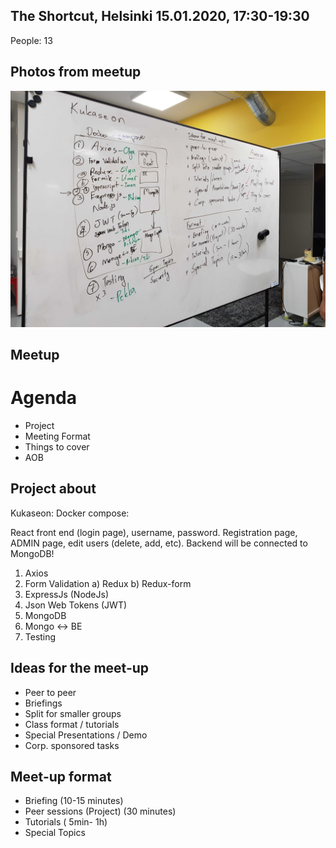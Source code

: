 ## The Shortcut, Helsinki 15.01.2020, 17:30-19:30
People: 13

## Photos from meetup

![Photo](/img/16_01_2020.jpg)


## Meetup

# Agenda
- Project
- Meeting Format
- Things to cover 
- AOB


## Project about
Kukaseon:
Docker compose:

React front end (login page), username, password. Registration page, ADMIN page, edit users (delete, add, etc). Backend will be connected to MongoDB! 

1. Axios
2. Form Validation a) Redux b) Redux-form
3. ExpressJs (NodeJs)
4. Json Web Tokens (JWT)
5. MongoDB
6. Mongo <-> BE
7. Testing

## Ideas for the meet-up

- Peer to peer
- Briefings
- Split for smaller groups
- Class format / tutorials
- Special Presentations / Demo
- Corp. sponsored tasks


## Meet-up format

- Briefing (10-15 minutes)
- Peer sessions (Project) (30 minutes)
- Tutorials ( 5min- 1h)
- Special Topics


